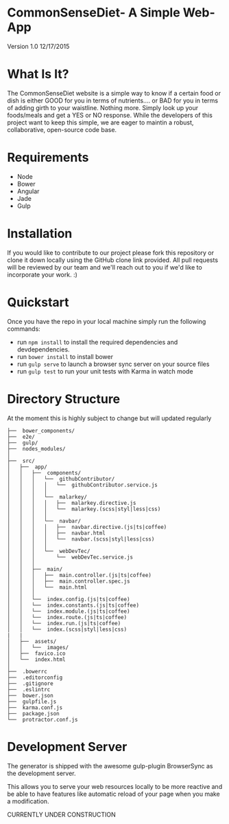 # CommonSenseDiet- A Simple Web-App 
Version 1.0 12/17/2015



# What Is It?

The CommonSenseDiet website is a simple way to know if a certain food or 
dish is either GOOD for you in terms of nutrients....
or BAD for you in terms of adding girth to your waistline. Nothing more. 
Simply look up your foods/meals and get a YES or NO response. 
While the developers of this project want to keep this simple, we are 
eager to maintin a robust, collaborative, open-source code base. 

# Requirements

* Node
* Bower
* Angular
* Jade
* Gulp

# Installation

If you would like to contribute to our project please fork 
this repository or clone it down locally using the GitHub clone link 
provided. All pull requests will be reviewed by our team and we'll reach 
out to you if we'd like to incorporate your work. :) 

# Quickstart 

Once you have the repo in your local machine simply run the following commands: 

* run `npm install` to install the required dependencies and devdependencies.
* run `bower install` to install bower
* run `gulp serve` to launch a browser sync server on your source files
* run `gulp test` to run your unit tests with Karma in watch mode

# Directory Structure

At the moment this is highly subject to change but will updated regularly

```
├──  bower_components/
├──  e2e/
├──  gulp/
├──  nodes_modules/
│
├──  src/
│   ├──  app/
│   │   ├──  components/
│   │   │   └──  githubContributor/
│   │   │   │   └──  githubContributor.service.js
│   │   │   │
│   │   │   └──  malarkey/
│   │   │   │   ├──  malarkey.directive.js
│   │   │   │   └──  malarkey.(scss|styl|less|css)
│   │   │   │
│   │   │   └──  navbar/
│   │   │   │   ├──  navbar.directive.(js|ts|coffee)
│   │   │   │   ├──  navbar.html
│   │   │   │   └──  navbar.(scss|styl|less|css)
│   │   │   │
│   │   │   └──  webDevTec/
│   │   │       └──  webDevTec.service.js
│   │   │
│   │   ├──  main/
│   │   │   ├──  main.controller.(js|ts|coffee)
│   │   │   ├──  main.controller.spec.js
│   │   │   └──  main.html
│   │   │
│   │   └──  index.config.(js|ts|coffee)
│   │   └──  index.constants.(js|ts|coffee)
│   │   └──  index.module.(js|ts|coffee)
│   │   └──  index.route.(js|ts|coffee)
│   │   └──  index.run.(js|ts|coffee)
│   │   └──  index.(scss|styl|less|css)
|   |
│   ├──  assets/
│   │   └──  images/
│   ├──  favico.ico
│   └──  index.html
│
├──  .bowerrc
├──  .editorconfig
├──  .gitignore
├──  .eslintrc
├──  bower.json
├──  gulpfile.js
├──  karma.conf.js
├──  package.json
└──  protractor.conf.js
```

# Development Server 

The generator is shipped with the awesome gulp-plugin BrowserSync as the development server.

This allows you to serve your web resources locally to be more reactive and be able to have features like automatic reload of your page when you make a modification.







CURRENTLY UNDER CONSTRUCTION
